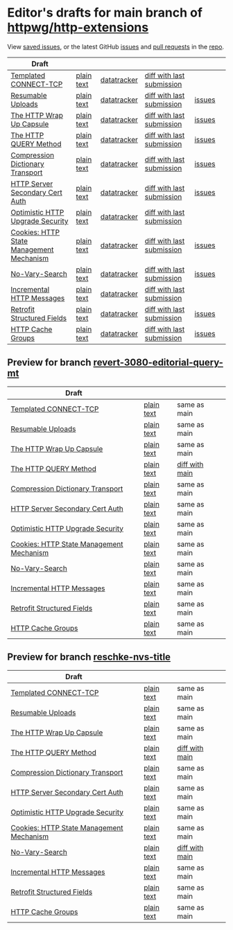 # Editor's drafts for main branch of [httpwg/http-extensions](https://github.com/httpwg/http-extensions)

View [saved issues](issues.html), or the latest GitHub [issues](https://github.com/httpwg/http-extensions/issues) and [pull requests](https://github.com/httpwg/http-extensions/pulls) in the [repo](https://github.com/httpwg/http-extensions).

| Draft |     |     |     |     |     |
| ----- | --- | --- | --- | --- | --- |
| [Templated CONNECT-TCP](./draft-ietf-httpbis-connect-tcp.html "Template-Driven HTTP CONNECT Proxying for TCP (HTML)") | [plain text](./draft-ietf-httpbis-connect-tcp.txt "Template-Driven HTTP CONNECT Proxying for TCP (Text)") | [datatracker](https://datatracker.ietf.org/doc/draft-ietf-httpbis-connect-tcp "Datatracker for draft-ietf-httpbis-connect-tcp") | [diff with last submission](https://author-tools.ietf.org/api/iddiff?doc_1=draft-ietf-httpbis-connect-tcp&url_2=https://httpwg.github.io/http-extensions/draft-ietf-httpbis-connect-tcp.txt) |  |
| [Resumable Uploads](./draft-ietf-httpbis-resumable-upload.html "Resumable Uploads for HTTP (HTML)") | [plain text](./draft-ietf-httpbis-resumable-upload.txt "Resumable Uploads for HTTP (Text)") | [datatracker](https://datatracker.ietf.org/doc/draft-ietf-httpbis-resumable-upload "Datatracker for draft-ietf-httpbis-resumable-upload") | [diff with last submission](https://author-tools.ietf.org/api/iddiff?doc_1=draft-ietf-httpbis-resumable-upload&url_2=https://httpwg.github.io/http-extensions/draft-ietf-httpbis-resumable-upload.txt) | [issues](https://github.com/httpwg/http-extensions/labels/resumable-upload) |
| [The HTTP Wrap Up Capsule](./draft-ietf-httpbis-wrap-up.html "The HTTP Wrap Up Capsule (HTML)") | [plain text](./draft-ietf-httpbis-wrap-up.txt "The HTTP Wrap Up Capsule (Text)") | [datatracker](https://datatracker.ietf.org/doc/draft-ietf-httpbis-wrap-up "Datatracker for draft-ietf-httpbis-wrap-up") | [diff with last submission](https://author-tools.ietf.org/api/iddiff?doc_1=draft-ietf-httpbis-wrap-up&url_2=https://httpwg.github.io/http-extensions/draft-ietf-httpbis-wrap-up.txt) | [issues](https://github.com/httpwg/http-extensions/labels/wrap-up) |
| [The HTTP QUERY Method](./draft-ietf-httpbis-safe-method-w-body.html "The HTTP QUERY Method (HTML)") | [plain text](./draft-ietf-httpbis-safe-method-w-body.txt "The HTTP QUERY Method (Text)") | [datatracker](https://datatracker.ietf.org/doc/draft-ietf-httpbis-safe-method-w-body "Datatracker for draft-ietf-httpbis-safe-method-w-body") | [diff with last submission](https://author-tools.ietf.org/api/iddiff?doc_1=draft-ietf-httpbis-safe-method-w-body&url_2=https://httpwg.github.io/http-extensions/draft-ietf-httpbis-safe-method-w-body.txt) | [issues](https://github.com/httpwg/http-extensions/labels/query-method) |
| [Compression Dictionary Transport](./draft-ietf-httpbis-compression-dictionary.html "Compression Dictionary Transport (HTML)") | [plain text](./draft-ietf-httpbis-compression-dictionary.txt "Compression Dictionary Transport (Text)") | [datatracker](https://datatracker.ietf.org/doc/draft-ietf-httpbis-compression-dictionary "Datatracker for draft-ietf-httpbis-compression-dictionary") | [diff with last submission](https://author-tools.ietf.org/api/iddiff?doc_1=draft-ietf-httpbis-compression-dictionary&url_2=https://httpwg.github.io/http-extensions/draft-ietf-httpbis-compression-dictionary.txt) | [issues](https://github.com/httpwg/http-extensions/labels/compression-dictionary) |
| [HTTP Server Secondary Cert Auth](./draft-ietf-httpbis-secondary-server-certs.html "Secondary Certificate Authentication of HTTP Servers (HTML)") | [plain text](./draft-ietf-httpbis-secondary-server-certs.txt "Secondary Certificate Authentication of HTTP Servers (Text)") | [datatracker](https://datatracker.ietf.org/doc/draft-ietf-httpbis-secondary-server-certs "Datatracker for draft-ietf-httpbis-secondary-server-certs") | [diff with last submission](https://author-tools.ietf.org/api/iddiff?doc_1=draft-ietf-httpbis-secondary-server-certs&url_2=https://httpwg.github.io/http-extensions/draft-ietf-httpbis-secondary-server-certs.txt) | [issues](https://github.com/httpwg/http-extensions/labels/secondary-server-certs) |
| [Optimistic HTTP Upgrade Security](./draft-ietf-httpbis-optimistic-upgrade.html "Security Considerations for Optimistic Protocol Transitions in HTTP/1.1 (HTML)") | [plain text](./draft-ietf-httpbis-optimistic-upgrade.txt "Security Considerations for Optimistic Protocol Transitions in HTTP/1.1 (Text)") | [datatracker](https://datatracker.ietf.org/doc/draft-ietf-httpbis-optimistic-upgrade "Datatracker for draft-ietf-httpbis-optimistic-upgrade") | [diff with last submission](https://author-tools.ietf.org/api/iddiff?doc_1=draft-ietf-httpbis-optimistic-upgrade&url_2=https://httpwg.github.io/http-extensions/draft-ietf-httpbis-optimistic-upgrade.txt) |  |
| [Cookies: HTTP State Management Mechanism](./draft-ietf-httpbis-rfc6265bis.html "Cookies: HTTP State Management Mechanism (HTML)") | [plain text](./draft-ietf-httpbis-rfc6265bis.txt "Cookies: HTTP State Management Mechanism (Text)") | [datatracker](https://datatracker.ietf.org/doc/draft-ietf-httpbis-rfc6265bis "Datatracker for draft-ietf-httpbis-rfc6265bis") | [diff with last submission](https://author-tools.ietf.org/api/iddiff?doc_1=draft-ietf-httpbis-rfc6265bis&url_2=https://httpwg.github.io/http-extensions/draft-ietf-httpbis-rfc6265bis.txt) | [issues](https://github.com/httpwg/http-extensions/labels/6265bis) |
| [No-Vary-Search](./draft-ietf-httpbis-no-vary-search.html "No-Vary-Search (HTML)") | [plain text](./draft-ietf-httpbis-no-vary-search.txt "No-Vary-Search (Text)") | [datatracker](https://datatracker.ietf.org/doc/draft-ietf-httpbis-no-vary-search "Datatracker for draft-ietf-httpbis-no-vary-search") | [diff with last submission](https://author-tools.ietf.org/api/iddiff?doc_1=draft-ietf-httpbis-no-vary-search&url_2=https://httpwg.github.io/http-extensions/draft-ietf-httpbis-no-vary-search.txt) | [issues](https://github.com/httpwg/http-extensions/labels/no-vary-search) |
| [Incremental HTTP Messages](./draft-ietf-httpbis-incremental.html "Incremental HTTP Messages (HTML)") | [plain text](./draft-ietf-httpbis-incremental.txt "Incremental HTTP Messages (Text)") | [datatracker](https://datatracker.ietf.org/doc/draft-ietf-httpbis-incremental "Datatracker for draft-ietf-httpbis-incremental") | [diff with last submission](https://author-tools.ietf.org/api/iddiff?doc_1=draft-ietf-httpbis-incremental&url_2=https://httpwg.github.io/http-extensions/draft-ietf-httpbis-incremental.txt) |  |
| [Retrofit Structured Fields](./draft-ietf-httpbis-retrofit.html "Retrofit Structured Fields for HTTP (HTML)") | [plain text](./draft-ietf-httpbis-retrofit.txt "Retrofit Structured Fields for HTTP (Text)") | [datatracker](https://datatracker.ietf.org/doc/draft-ietf-httpbis-retrofit "Datatracker for draft-ietf-httpbis-retrofit") | [diff with last submission](https://author-tools.ietf.org/api/iddiff?doc_1=draft-ietf-httpbis-retrofit&url_2=https://httpwg.github.io/http-extensions/draft-ietf-httpbis-retrofit.txt) | [issues](https://github.com/httpwg/http-extensions/labels/retrofit) |
| [HTTP Cache Groups](./draft-ietf-httpbis-cache-groups.html "HTTP Cache Groups (HTML)") | [plain text](./draft-ietf-httpbis-cache-groups.txt "HTTP Cache Groups (Text)") | [datatracker](https://datatracker.ietf.org/doc/draft-ietf-httpbis-cache-groups "Datatracker for draft-ietf-httpbis-cache-groups") | [diff with last submission](https://author-tools.ietf.org/api/iddiff?doc_1=draft-ietf-httpbis-cache-groups&url_2=https://httpwg.github.io/http-extensions/draft-ietf-httpbis-cache-groups.txt) | [issues](https://github.com/httpwg/http-extensions/labels/cache-groups) |

## Preview for branch [revert-3080-editorial-query-mt](revert-3080-editorial-query-mt)

| Draft |     |     |     |
| ----- | --- | --- | --- |
| [Templated CONNECT-TCP](revert-3080-editorial-query-mt/draft-ietf-httpbis-connect-tcp.html "Template-Driven HTTP CONNECT Proxying for TCP (HTML)") | [plain text](revert-3080-editorial-query-mt/draft-ietf-httpbis-connect-tcp.txt "Template-Driven HTTP CONNECT Proxying for TCP (Text)") | same as main |
| [Resumable Uploads](revert-3080-editorial-query-mt/draft-ietf-httpbis-resumable-upload.html "Resumable Uploads for HTTP (HTML)") | [plain text](revert-3080-editorial-query-mt/draft-ietf-httpbis-resumable-upload.txt "Resumable Uploads for HTTP (Text)") | same as main |
| [The HTTP Wrap Up Capsule](revert-3080-editorial-query-mt/draft-ietf-httpbis-wrap-up.html "The HTTP Wrap Up Capsule (HTML)") | [plain text](revert-3080-editorial-query-mt/draft-ietf-httpbis-wrap-up.txt "The HTTP Wrap Up Capsule (Text)") | same as main |
| [The HTTP QUERY Method](revert-3080-editorial-query-mt/draft-ietf-httpbis-safe-method-w-body.html "The HTTP QUERY Method (HTML)") | [plain text](revert-3080-editorial-query-mt/draft-ietf-httpbis-safe-method-w-body.txt "The HTTP QUERY Method (Text)") | [diff with main](https://author-tools.ietf.org/api/iddiff?url_1=https://httpwg.github.io/http-extensions/draft-ietf-httpbis-safe-method-w-body.txt&url_2=https://httpwg.github.io/http-extensions/revert-3080-editorial-query-mt/draft-ietf-httpbis-safe-method-w-body.txt) |
| [Compression Dictionary Transport](revert-3080-editorial-query-mt/draft-ietf-httpbis-compression-dictionary.html "Compression Dictionary Transport (HTML)") | [plain text](revert-3080-editorial-query-mt/draft-ietf-httpbis-compression-dictionary.txt "Compression Dictionary Transport (Text)") | same as main |
| [HTTP Server Secondary Cert Auth](revert-3080-editorial-query-mt/draft-ietf-httpbis-secondary-server-certs.html "Secondary Certificate Authentication of HTTP Servers (HTML)") | [plain text](revert-3080-editorial-query-mt/draft-ietf-httpbis-secondary-server-certs.txt "Secondary Certificate Authentication of HTTP Servers (Text)") | same as main |
| [Optimistic HTTP Upgrade Security](revert-3080-editorial-query-mt/draft-ietf-httpbis-optimistic-upgrade.html "Security Considerations for Optimistic Protocol Transitions in HTTP/1.1 (HTML)") | [plain text](revert-3080-editorial-query-mt/draft-ietf-httpbis-optimistic-upgrade.txt "Security Considerations for Optimistic Protocol Transitions in HTTP/1.1 (Text)") | same as main |
| [Cookies: HTTP State Management Mechanism](revert-3080-editorial-query-mt/draft-ietf-httpbis-rfc6265bis.html "Cookies: HTTP State Management Mechanism (HTML)") | [plain text](revert-3080-editorial-query-mt/draft-ietf-httpbis-rfc6265bis.txt "Cookies: HTTP State Management Mechanism (Text)") | same as main |
| [No-Vary-Search](revert-3080-editorial-query-mt/draft-ietf-httpbis-no-vary-search.html "No-Vary-Search (HTML)") | [plain text](revert-3080-editorial-query-mt/draft-ietf-httpbis-no-vary-search.txt "No-Vary-Search (Text)") | same as main |
| [Incremental HTTP Messages](revert-3080-editorial-query-mt/draft-ietf-httpbis-incremental.html "Incremental HTTP Messages (HTML)") | [plain text](revert-3080-editorial-query-mt/draft-ietf-httpbis-incremental.txt "Incremental HTTP Messages (Text)") | same as main |
| [Retrofit Structured Fields](revert-3080-editorial-query-mt/draft-ietf-httpbis-retrofit.html "Retrofit Structured Fields for HTTP (HTML)") | [plain text](revert-3080-editorial-query-mt/draft-ietf-httpbis-retrofit.txt "Retrofit Structured Fields for HTTP (Text)") | same as main |
| [HTTP Cache Groups](revert-3080-editorial-query-mt/draft-ietf-httpbis-cache-groups.html "HTTP Cache Groups (HTML)") | [plain text](revert-3080-editorial-query-mt/draft-ietf-httpbis-cache-groups.txt "HTTP Cache Groups (Text)") | same as main |

## Preview for branch [reschke-nvs-title](reschke-nvs-title)

| Draft |     |     |     |
| ----- | --- | --- | --- |
| [Templated CONNECT-TCP](reschke-nvs-title/draft-ietf-httpbis-connect-tcp.html "Template-Driven HTTP CONNECT Proxying for TCP (HTML)") | [plain text](reschke-nvs-title/draft-ietf-httpbis-connect-tcp.txt "Template-Driven HTTP CONNECT Proxying for TCP (Text)") | same as main |
| [Resumable Uploads](reschke-nvs-title/draft-ietf-httpbis-resumable-upload.html "Resumable Uploads for HTTP (HTML)") | [plain text](reschke-nvs-title/draft-ietf-httpbis-resumable-upload.txt "Resumable Uploads for HTTP (Text)") | same as main |
| [The HTTP Wrap Up Capsule](reschke-nvs-title/draft-ietf-httpbis-wrap-up.html "The HTTP Wrap Up Capsule (HTML)") | [plain text](reschke-nvs-title/draft-ietf-httpbis-wrap-up.txt "The HTTP Wrap Up Capsule (Text)") | same as main |
| [The HTTP QUERY Method](reschke-nvs-title/draft-ietf-httpbis-safe-method-w-body.html "The HTTP QUERY Method (HTML)") | [plain text](reschke-nvs-title/draft-ietf-httpbis-safe-method-w-body.txt "The HTTP QUERY Method (Text)") | [diff with main](https://author-tools.ietf.org/api/iddiff?url_1=https://httpwg.github.io/http-extensions/draft-ietf-httpbis-safe-method-w-body.txt&url_2=https://httpwg.github.io/http-extensions/reschke-nvs-title/draft-ietf-httpbis-safe-method-w-body.txt) |
| [Compression Dictionary Transport](reschke-nvs-title/draft-ietf-httpbis-compression-dictionary.html "Compression Dictionary Transport (HTML)") | [plain text](reschke-nvs-title/draft-ietf-httpbis-compression-dictionary.txt "Compression Dictionary Transport (Text)") | same as main |
| [HTTP Server Secondary Cert Auth](reschke-nvs-title/draft-ietf-httpbis-secondary-server-certs.html "Secondary Certificate Authentication of HTTP Servers (HTML)") | [plain text](reschke-nvs-title/draft-ietf-httpbis-secondary-server-certs.txt "Secondary Certificate Authentication of HTTP Servers (Text)") | same as main |
| [Optimistic HTTP Upgrade Security](reschke-nvs-title/draft-ietf-httpbis-optimistic-upgrade.html "Security Considerations for Optimistic Protocol Transitions in HTTP/1.1 (HTML)") | [plain text](reschke-nvs-title/draft-ietf-httpbis-optimistic-upgrade.txt "Security Considerations for Optimistic Protocol Transitions in HTTP/1.1 (Text)") | same as main |
| [Cookies: HTTP State Management Mechanism](reschke-nvs-title/draft-ietf-httpbis-rfc6265bis.html "Cookies: HTTP State Management Mechanism (HTML)") | [plain text](reschke-nvs-title/draft-ietf-httpbis-rfc6265bis.txt "Cookies: HTTP State Management Mechanism (Text)") | same as main |
| [No-Vary-Search](reschke-nvs-title/draft-ietf-httpbis-no-vary-search.html "No-Vary-Search (HTML)") | [plain text](reschke-nvs-title/draft-ietf-httpbis-no-vary-search.txt "No-Vary-Search (Text)") | [diff with main](https://author-tools.ietf.org/api/iddiff?url_1=https://httpwg.github.io/http-extensions/draft-ietf-httpbis-no-vary-search.txt&url_2=https://httpwg.github.io/http-extensions/reschke-nvs-title/draft-ietf-httpbis-no-vary-search.txt) |
| [Incremental HTTP Messages](reschke-nvs-title/draft-ietf-httpbis-incremental.html "Incremental HTTP Messages (HTML)") | [plain text](reschke-nvs-title/draft-ietf-httpbis-incremental.txt "Incremental HTTP Messages (Text)") | same as main |
| [Retrofit Structured Fields](reschke-nvs-title/draft-ietf-httpbis-retrofit.html "Retrofit Structured Fields for HTTP (HTML)") | [plain text](reschke-nvs-title/draft-ietf-httpbis-retrofit.txt "Retrofit Structured Fields for HTTP (Text)") | same as main |
| [HTTP Cache Groups](reschke-nvs-title/draft-ietf-httpbis-cache-groups.html "HTTP Cache Groups (HTML)") | [plain text](reschke-nvs-title/draft-ietf-httpbis-cache-groups.txt "HTTP Cache Groups (Text)") | same as main |


